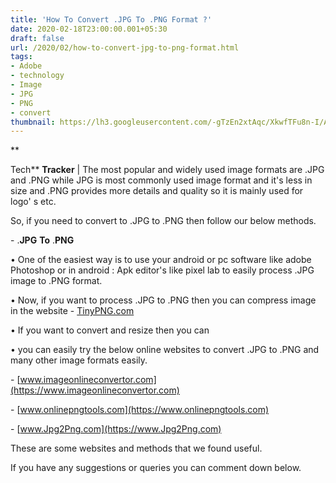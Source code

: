 ```yaml
---
title: 'How To Convert .JPG To .PNG Format ?'
date: 2020-02-18T23:00:00.001+05:30
draft: false
url: /2020/02/how-to-convert-jpg-to-png-format.html
tags: 
- Adobe
- technology
- Image
- JPG
- PNG
- convert
thumbnail: https://lh3.googleusercontent.com/-gTzEn2xtAqc/XkwfTFu8n-I/AAAAAAAABJE/Sq4YyVKyXFgbv6IMpE6PhFjQTTvIU9_TACLcBGAsYHQ/s1600/IMG_20200218_230035_610.jpg
---
```


**

Tech** **Tracker** | The most popular and widely used image formats are .JPG and .PNG while JPG is most commonly used image format and it's less in size and .PNG provides more details and quality so it is mainly used for logo' s etc.

  

So, if you need to convert to .JPG to .PNG then follow our below methods.

  

\- .**JPG** **To** .**PNG**

  

• One of the easiest way is to use your android or pc software like adobe Photoshop or in android : Apk editor's like pixel lab to easily process .JPG image to .PNG format.

  

• Now, if you want to process .JPG to .PNG then you can compress image in the website - [TinyPNG.com](https://www.TinyPNG.com) 

  

• If you want to convert and resize then you can 

  

• you can easily try the below online websites to convert .JPG to .PNG and many other image formats easily.

  

\- [www.imageonlineconvertor.com](https://www.imageonlineconvertor.com)

  

\- [www.onlinepngtools.com](https://www.onlinepngtools.com)

  

\- [www.Jpg2Png.com](https://www.Jpg2Png.com)

  

These are some websites and methods that we found useful.

  

If you have any suggestions or queries you can comment down below.